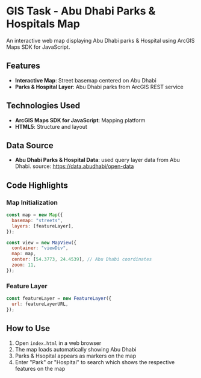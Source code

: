 # GIS Task - Abu Dhabi Parks & Hospitals Map

An interactive web map displaying Abu Dhabi parks & Hospital using ArcGIS Maps SDK for JavaScript.

## Features

- **Interactive Map**: Street basemap centered on Abu Dhabi
- **Parks & Hospital Layer**: Abu Dhabi parks from ArcGIS REST service

## Technologies Used

- **ArcGIS Maps SDK for JavaScript**: Mapping platform
- **HTML5**: Structure and layout

## Data Source

- **Abu Dhabi Parks & Hospital Data**: used query layer data from Abu Dhabi. source: https://data.abudhabi/open-data

## Code Highlights

### Map Initialization

```javascript
const map = new Map({
  basemap: "streets",
  layers: [featureLayer],
});

const view = new MapView({
  container: "viewDiv",
  map: map,
  center: [54.3773, 24.4539], // Abu Dhabi coordinates
  zoom: 11,
});
```

### Feature Layer

```javascript
const featureLayer = new FeatureLayer({
  url: featureLayerURL,
});
```

## How to Use

1. Open `index.html` in a web browser
2. The map loads automatically showing Abu Dhabi
3. Parks & Hsopital appears as markers on the map
4. Enter "Park" or "Hospital" to search which shows the respective features on the map
